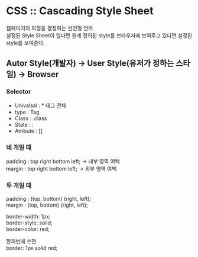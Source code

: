 # CSS :: Cascading Style Sheet
웹페이지의 외형을 결정하는 선언형 언어<br>
설정된 Style Sheet이 없다면 원래 정의된 style를 브라우저에 보여주고 있다면 설정된 style를 보여준다.
## Autor Style(개발자) -> User Style(유저가 정하는 스타일) -> Browser

### Selector
- Univalsal : * 태그 전체
- type : Tag
- Class : .class
- State : :
- Atribute : []

### 네 개일 때
padding : top right bottom left; -> 내부 영역 여백 <br>
margin : top right bottom left; -> 외부 영역 여백

### 두 개일 때
padding : (top, bottom) (right, left);<br>
margin : (top, bottom) (right, left);

border-width: 1px;<br>
border-style: solid;<br>
border-color: red;<br>

한꺼번에 쓰면<br>
border: 1px solid red;

